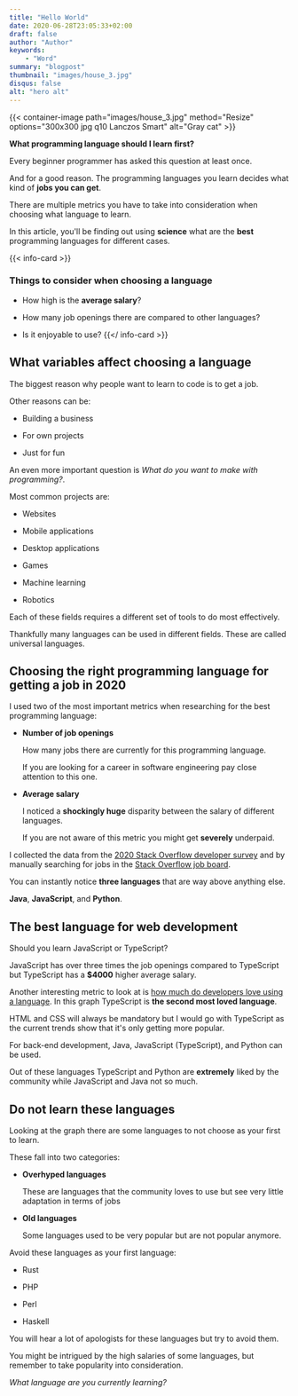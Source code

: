 ```yaml
---
title: "Hello World"
date: 2020-06-28T23:05:33+02:00
draft: false
author: "Author"
keywords:
    - "Word"
summary: "blogpost"
thumbnail: "images/house_3.jpg"
disqus: false
alt: "hero alt"
---
```


{{< container-image path="images/house_3.jpg" method="Resize" options="300x300 jpg q10 Lanczos Smart" alt="Gray cat" >}}

**What programming language should I learn first?**

Every beginner programmer has asked this question at least once.

And for a good reason. The programming languages you learn decides what kind of **jobs you can get**.

There are multiple metrics you have to take into consideration when choosing what language to learn.

In this article, you'll be finding out using **science** what are the **best** programming languages for different cases.

{{< info-card >}}
### Things to consider when choosing a language

* How high is the **average salary**?

* How many job openings there are compared to other languages?

* Is it enjoyable to use?
{{</ info-card >}}

## What variables affect choosing a language

The biggest reason why people want to learn to code is to get a job.

Other reasons can be:

* Building a business

* For own projects

* Just for fun

An even more important question is *What do you want to make with programming?*.

Most common projects are:

* Websites

* Mobile applications

* Desktop applications

* Games

* Machine learning

* Robotics

Each of these fields requires a different set of tools to do most effectively.

Thankfully many languages can be used in different fields. These are called universal languages.

## Choosing the right programming language for getting a job in 2020

I used two of the most important metrics when researching for the best programming language:

* **Number of job openings**

  How many jobs there are currently for this programming language.

  If you are looking for a career in software engineering pay close attention to this one.

* **Average salary**

  I noticed a **shockingly huge** disparity between the salary of different languages.

  If you are not aware of this metric you might get **severely** underpaid.

I collected the data from the [2020 Stack Overflow developer survey](https://insights.stackoverflow.com/survey/2020#top-paying-technologies) and by manually searching for jobs in the [Stack Overflow job board](https://stackoverflow.com/jobs).

You can instantly notice **three languages** that are way above anything else.

**Java**, **JavaScript**, and **Python**.

## The best language for web development

Should you learn JavaScript or TypeScript?

JavaScript has over three times the job openings compared to TypeScript but TypeScript has a **$4000** higher average salary.

Another interesting metric to look at is [how much do developers love using a language](https://insights.stackoverflow.com/survey/2020#most-loved-dreaded-and-wanted). In this graph TypeScript is **the second most loved language**.

HTML and CSS will always be mandatory but I would go with TypeScript as the current trends show that it's only getting more popular.

For back-end development, Java, JavaScript (TypeScript), and Python can be used.

Out of these languages TypeScript and Python are **extremely** liked by the community while JavaScript and Java not so much.

## Do not learn these languages

Looking at the graph there are some languages to not choose as your first to learn.

These fall into two categories:

* **Overhyped languages**

  These are languages that the community loves to use but see very little adaptation in terms of jobs

* **Old languages**

  Some languages used to be very popular but are not popular anymore.

Avoid these languages as your first language:

* Rust

* PHP

* Perl

* Haskell

You will hear a lot of apologists for these languages but try to avoid them.

You might be intrigued by the high salaries of some languages, but remember to take popularity into consideration.

*What language are you currently learning?*